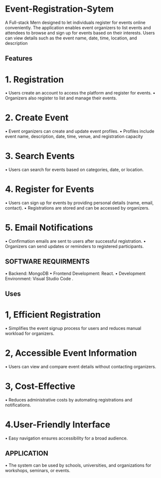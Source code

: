 # Event-Registration-Sytem
A Full-stack Mern designed to let individuals register for events online conveniently. The application enables event organizers to list events and attendees to browse and sign up for events based on their interests. Users can view details such as the event name, date, time, location, and description

## Features
# 1.	Registration
•	Users create an account to access the platform and register for events.
•	Organizers also register to list and manage their events.

# 2.	Create Event
•	Event organizers can create and update event profiles.
•	Profiles include event name, description, date, time, venue, and registration capacity

# 3.	Search Events

•	Users can search for events based on categories, date, or location.

# 4.	Register for Events
•	Users can sign up for events by providing personal details (name, email, contact).
•	Registrations are stored and can be accessed by organizers.

# 5.	Email Notifications
•	Confirmation emails are sent to users after successful registration.
•	Organizers can send updates or reminders to registered participants.

## SOFTWARE REQUIRMENTS
•	Backend: MongoDB
•	Frontend Development: React.
•	Development Environment: Visual Studio Code .

## Uses
# 1, Efficient Registration
•	Simplifies the event signup process for users and reduces manual workload for organizers.
# 2, Accessible Event Information
•	Users can view and compare event details without contacting organizers.
# 3, Cost-Effective
•	Reduces administrative costs by automating registrations and notifications.
# 4.User-Friendly Interface
•	Easy navigation ensures accessibility for a broad audience.

## APPLICATION
•	The system can be used by schools, universities, and organizations for workshops, seminars, or events.

















